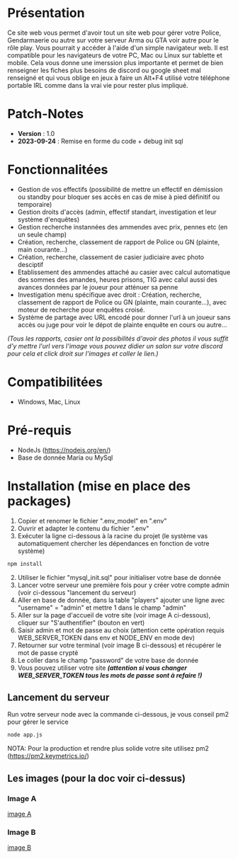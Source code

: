# Présentation
  Ce site web vous permet d'avoir tout un site web pour gérer votre Police, Gendarmaerie ou autre sur votre serveur Arma ou GTA voir autre pour le rôle play. Vous pourrait y accéder à l'aide d'un simple navigateur web. Il est compatible pour les navigateurs de votre PC, Mac ou Linux sur tablette et mobile. Cela vous donne une imerssion plus importante et permet de bien renseigner les fiches plus besoins de discord ou google sheet mal renseigné et qui vous oblige en jeux à faire un Alt+F4 utilisé votre téléphone portable IRL comme dans la vrai vie pour rester plus impliqué.

# Patch-Notes
- **Version** : 1.0
- **2023-09-24** : Remise en forme du code + debug init sql

# Fonctionnalitées
- Gestion de vos effectifs (possibilité de mettre un effectif en démission ou standby pour bloquer ses accès en cas de mise à pied définitif ou temporaire)
- Gestion droits d'accès (admin, effectif standart, investigation et leur système d'enquêtes)
- Gestion recherche instannées des ammendes avec prix, pennes etc (en un seule champ)
- Création, recherche, classement de rapport de Police ou GN (plainte, main courante...)
- Création, recherche, classement de casier judiciaire avec photo desciptif
- Etablissement des ammendes attaché au casier avec calcul automatique des sommes des amandes, heures prisons, TIG avec calul aussi des avances données par le joueur pour atténuer sa penne
- Investigation menu spécifique avec droit : Création, recherche, classement de rapport de Police ou GN (plainte, main courante...), avec moteur de recherche pour enquêtes croisé.
- Système de partage avec URL encodé pour donner l'url à un joueur sans accès ou juge pour voir le dépot de plainte enquête en cours ou autre...

*(Tous les rapports, casier ont la possibilités d'avoir des photos il vous suffit d'y mettre l'url vers l'image vous pouvez didier un salon sur votre discord pour cela et click droit sur l'images et coller le lien.)*

# Compatibilitées
- Windows, Mac, Linux

# Pré-requis
- NodeJs (https://nodejs.org/en/)
- Base de donnée Maria ou MySql

# Installation (mise en place des packages)
1. Copier et renomer le fichier ".env_model" en ".env"
2. Ouvrir et adapter le contenu du fichier ".env"
3. Exécuter la ligne ci-dessous à la racine du projet (le système vas automatiquement chercher les dépendances en fonction de votre système)
```cmd
npm install
```
2. Utiliser le fichier "mysql_init.sql" pour initialiser votre base de donnée
5. Lancer votre serveur une première fois pour y créer votre compte admin (voir ci-dessous "lancement du serveur)
6. Aller en base de donnée, dans la table "players" ajouter une ligne avec "username" = "admin" et mettre 1 dans le champ "admin"
7. Aller sur la page d'accueil de votre site (voir image A ci-dessous), cliquer sur "S'authentifier" (bouton en vert)
8. Saisir admin et mot de passe au choix (attention cette opération requis WEB_SERVER_TOKEN dans env et NODE_ENV en mode dev)
9. Retourner sur votre terminal (voir image B ci-dessous) et récupérer le mot de passe crypté
10. Le coller dans le champ "password" de votre base de donnée
11. Vous pouvez utiliser votre site ***(attention si vous changer WEB_SERVER_TOKEN tous les mots de passe sont à refaire !)***

## Lancement du serveur
Run votre serveur node avec la commande ci-dessous, je vous conseil pm2 pour gérer le service
  ```cmd
  node app.js
  ```
NOTA: Pour la production et rendre plus solide votre site utilisez pm2 (https://pm2.keymetrics.io/)

## Les images (pour la doc voir ci-dessus)

### Image A
[image A](https://github.com/Casimodo/police_rp/imageA.jpg?raw=true)

### Image B
[image B](https://github.com/Casimodo/police_rp/imageB.jpg?raw=true)